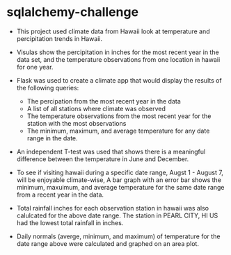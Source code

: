 # sqlalchemy-challenge

* This project used climate data from Hawaii look at temperature and percipitation trends in Hawaii. 

* Visulas show the percipitation in inches for the most recent year in the data set, and the temperature observations from one location in hawaii for one year.

* Flask was used to create a climate app that would display the results of the following queries:
    * The percipation from the most recent year in the data 
    * A list of all stations where climate was observed
    * The temperature observations from the most recent year for the station with the most observations
    * The minimum, maximum, and average temperature for any date range in the date.

* An independent T-test was used that shows there is a meaningful difference between the temperature in June and December.

* To see if visiting hawaii during a specific date range, Augst 1 - August 7, will be enjoyable climate-wise, A bar graph with an error bar shows the minimum, maxuimum, and average temperature for the same date range from a recent year in the data.

* Total rainfall inches for each observation station in hawaii was also calulcated for the above date range. The station in PEARL CITY, HI US had the lowest total rainfall in inches.

* Daily normals (averge, minimum, and maximum) of temperature for the date range above were calculated and graphed on an area plot. 